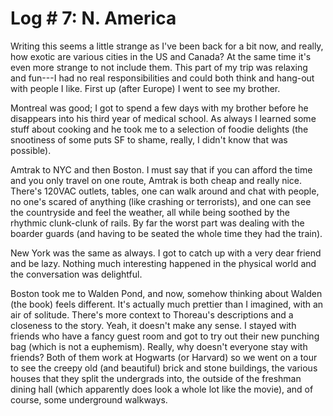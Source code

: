 Log # 7: N. America
===================

Writing this seems a little strange as I've been back for a bit now, and really, how exotic are various cities in the US and Canada?  At the same time it's even more strange to not include them.  This part of my trip was relaxing and fun---I had no real responsibilities and could both think and hang-out with people I like.  First up (after Europe) I went to see my brother.

Montreal was good; I got to spend a few days with my brother before he disappears into his third year of medical school.  As always I learned some stuff about cooking and he took me to a selection of foodie delights (the snootiness of some puts SF to shame, really, I didn't know that was possible).

Amtrak to NYC and then Boston.  I must say that if you can afford the time and you only travel on one route, Amtrak is both cheap and really nice.  There's 120VAC outlets, tables, one can walk around and chat with people, no one's scared of anything (like crashing or terrorists), and one can see the countryside and feel the weather, all while being soothed by the rhythmic clunk-clunk of rails.  By far the worst part was dealing with the boarder guards (and having to be seated the whole time they had the train).

New York was the same as always.  I got to catch up with a very dear friend and be lazy.  Nothing much interesting happened in the physical world and the conversation was delightful.

Boston took me to Walden Pond, and now, somehow thinking about Walden (the book) feels different.  It's actually much prettier than I imagined, with an air of solitude.  There's more context to Thoreau's descriptions and a closeness to the story.  Yeah, it doesn't make any sense.  I stayed with friends who have a fancy guest room and got to try out their new punching bag (which is not a euphemism).  Really, why doesn't everyone stay with friends?  Both of them work at Hogwarts (or Harvard) so we went on a tour to see the creepy old (and beautiful) brick and stone buildings, the various houses that they split the undergrads into, the outside of the freshman dining hall (which apparently does look a whole lot like the movie), and of course, some underground walkways.
